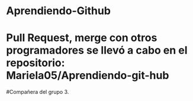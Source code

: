 # Aprendiendo-Github
# Pull Request, merge con otros programadores se llevó a cabo en el repositorio: Mariela05/Aprendiendo-git-hub 
#Compañera del grupo 3.
